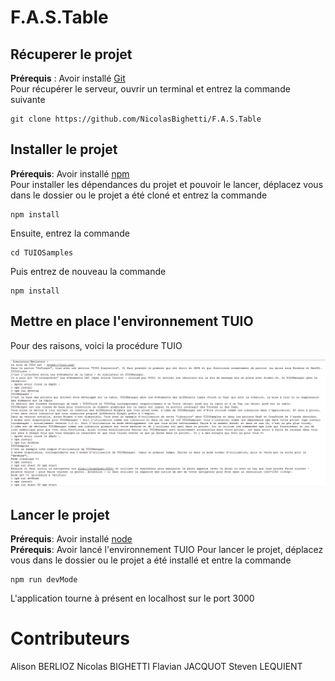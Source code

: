 # F.A.S.Table
## Récuperer le projet 
**Prérequis** : Avoir installé [Git](https://git-scm.com/book/en/v2/Getting-Started-Installing-Git)  
Pour récupérer le serveur, ouvrir un terminal et entrez la commande suivante  

    git clone https://github.com/NicolasBighetti/F.A.S.Table

## Installer le projet
**Prérequis**: Avoir installé [npm](https://www.npmjs.com/get-npm)   
Pour installer les dépendances du projet et pouvoir le lancer, déplacez vous dans le dossier ou le projet a été cloné et entrez la commande  

    npm install

Ensuite, entrez la commande 

    cd TUIOSamples
    
Puis entrez de nouveau la commande

    npm install

## Mettre en place l'environnement TUIO
Pour des raisons, voici la procédure TUIO

![Procédure TUOI](https://raw.githubusercontent.com/NicolasBighetti/F.A.S.Table/master/screen/TUIO.png)


## Lancer le projet
**Prérequis**: Avoir installé [node](https://www.bearfruit.org/2013/06/19/how-to-install-node-js-successfully/)  
**Prérequis**: Avoir lancé l'environnement TUIO
Pour lancer le projet, déplacez vous dans le dossier ou le projet a été installé et entre la commande  

    npm run devMode

L'application tourne à présent en localhost sur le port 3000

# Contributeurs
Alison BERLIOZ
Nicolas BIGHETTI
Flavian JACQUOT
Steven LEQUIENT



